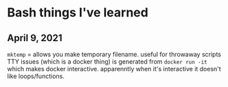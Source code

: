 # Bash things I've learned

## April 9, 2021 

`mktemp` = allows you make temporary filename. useful for throwaway scripts
TTY issues (which is a docker thing) is generated from `docker run -it` which makes docker interactive. apparenntly when it's interactive it doesn't like loops/functions.
